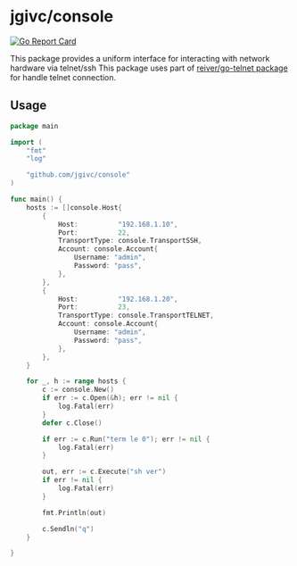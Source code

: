 # jgivc/console

[![Go Report Card](https://goreportcard.com/badge/github.com/jgivc/console)](https://goreportcard.com/report/github.com/jgivc/console)

This package provides a uniform interface for interacting with network hardware via telnet/ssh
This package uses part of [reiver/go-telnet package](https://github.com/reiver/go-telnet) for handle telnet connection.

## Usage

```go
package main

import (
    "fmt"
    "log"

    "github.com/jgivc/console"
)

func main() {
    hosts := []console.Host{
        {
            Host:          "192.168.1.10",
            Port:          22,
            TransportType: console.TransportSSH,
            Account: console.Account{
                Username: "admin",
                Password: "pass",
            },
        },
        {
            Host:          "192.168.1.20",
            Port:          23,
            TransportType: console.TransportTELNET,
            Account: console.Account{
                Username: "admin",
                Password: "pass",
            },
        },
    }

    for _, h := range hosts {
        c := console.New()
        if err := c.Open(&h); err != nil {
            log.Fatal(err)
        }
        defer c.Close()

        if err := c.Run("term le 0"); err != nil {
            log.Fatal(err)
        }

        out, err := c.Execute("sh ver")
        if err != nil {
            log.Fatal(err)
        }

        fmt.Println(out)

        c.Sendln("q")
    }

}
```
